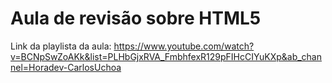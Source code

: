 # Aula de revisão sobre HTML5

Link da playlista da aula: https://www.youtube.com/watch?v=BCNpSwZoAKk&list=PLHbGjxRVA_FmbhfexR129pFIHcCIYuKXp&ab_channel=Horadev-CarlosUchoa